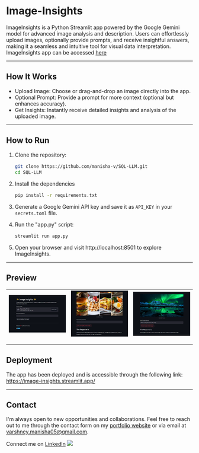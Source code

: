 # Image-Insights
ImageInsights is a Python Streamlit app powered by the Google Gemini model for advanced image analysis and description. Users can effortlessly upload images, optionally provide prompts, and receive insightful answers, making it a seamless and intuitive tool for visual data interpretation.
ImageInsights app can be accessed [here](https://image-insights.streamlit.app/)

---

## How It Works
- Upload Image: Choose or drag-and-drop an image directly into the app.
- Optional Prompt: Provide a prompt for more context (optional but enhances accuracy).
- Get Insights: Instantly receive detailed insights and analysis of the uploaded image.

---

## How to Run

1. Clone the repository:
   ```bash
   git clone https://github.com/manisha-v/SQL-LLM.git
   cd SQL-LLM
   ```
2. Install the dependencies
   ```bash
   pip install -r requirements.txt
   ```
3. Generate a Google Gemini API key and save it as `API_KEY` in your `secrets.toml` file.
4. Run the "app.py" script:
   ```bash
   streamlit run app.py
   ```

5. Open your browser and visit http://localhost:8501 to explore ImageInsights.

---

## Preview

| ![Preview Image 1](images/img1.png) | ![Preview Image 2](images/img2.png) | ![Preview Image 3](images/img3.png) |
|---------|-------------|-----------|

---

## Deployment

The app has been deployed and is accessible through the following link: https://image-insights.streamlit.app/

---

## Contact

I'm always open to new opportunities and collaborations. Feel free to reach out to me through the contact form on my [portfolio website](https://manisha-v.github.io/portfolio/) or via email at [varshney.manisha05@gmail.com](mailto:varshney.manisha05@gmailcom).

Connect me on [LinkedIn](https://www.linkedin.com/in/manisha-varshney-914646191/) <img src="https://cdn.iconscout.com/icon/free/png-256/linkedin-162-498418.png" width="15"> 
